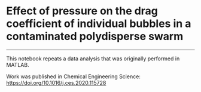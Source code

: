 # Effect of pressure on the drag coefficient of individual bubbles in a contaminated polydisperse swarm
***

This notebook repeats a data analysis that was originally performed in MATLAB.

Work was published in Chemical Engineering Science: https://doi.org/10.1016/j.ces.2020.115728 

